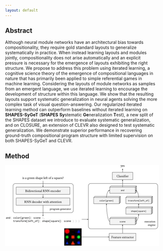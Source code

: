 ```yaml
---
layout: default
---
```


## Abstract
Although neural module networks have an architectural bias towards compositionality, they require gold standard layouts to generalize systematically in practice. When instead learning layouts and modules jointly, compositionality does not arise automatically and an explicit pressure is necessary for the emergence of layouts exhibiting the right structure. We propose to address this problem using iterated learning, a cognitive science theory of the emergence of compositional languages in nature that has primarily been applied to simple referential games in machine learning. Considering the layouts of module networks as samples from an emergent language, we use iterated learning to encourage the development of structure within this language. We show that the resulting layouts support systematic generalization in neural agents solving the more complex task of visual question-answering. Our regularized iterated learning method can outperform baselines without iterated learning on **SHAPES-SyGeT** (**SHAPES** **Sy**stematic **Ge**neralization **T**est), a new split of the SHAPES dataset we introduce to evaluate systematic generalization, and on CLOSURE, an extension of CLEVR also designed to test systematic generalization. We demonstrate superior performance in recovering ground-truth compositional program structure with limited supervision on both SHAPES-SyGeT and CLEVR.

## Method
![arch](assets/arch.png)
